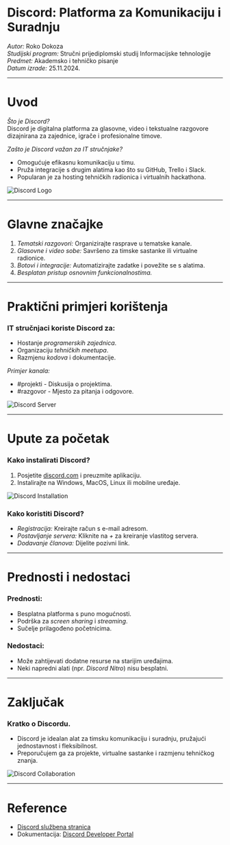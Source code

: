 # Discord: Platforma za Komunikaciju i Suradnju
*Autor:* Roko Dokoza  
*Studijski program:* Stručni prijediplomski studij Informacijske tehnologije  
*Predmet:* Akademsko i tehničko pisanje  
*Datum izrade:* 25.11.2024.

---

# Uvod
*Što je Discord?*  
Discord je digitalna platforma za glasovne, video i tekstualne razgovore dizajnirana za zajednice, igrače i profesionalne timove.

*Zašto je Discord važan za IT stručnjake?*  
- Omogućuje efikasnu komunikaciju u timu.  
- Pruža integracije s drugim alatima kao što su GitHub, Trello i Slack.  
- Popularan je za hosting tehničkih radionica i virtualnih hackathona.  

![Discord Logo](https://th.bing.com/th/id/R.bc183321338d8b98088de4bf51913285?rik=8ixu3hF9JR2tsg&pid=ImgRaw&r=0)

---

# Glavne značajke
1. *Tematski razgovori:* Organizirajte rasprave u tematske kanale.  
2. *Glasovne i video sobe:* Savršeno za timske sastanke ili virtualne radionice.  
3. *Botovi i integracije:* Automatizirajte zadatke i povežite se s alatima.   
4. *Besplatan pristup osnovnim funkcionalnostima.*

---

# Praktični primjeri korištenja
### IT stručnjaci koriste Discord za:
- Hostanje *programerskih zajednica*.  
- Organizaciju *tehničkih meetupa*.  
- Razmjenu *kodova* i dokumentacije.  

*Primjer kanala:*  
- #projekti - Diskusija o projektima.  
- #razgovor - Mjesto za pitanja i odgovore.  

![Discord Server](https://support.discord.com/hc/article_attachments/14711116453143)

---

# Upute za početak
### Kako instalirati Discord?
1. Posjetite [discord.com](https://discord.com) i preuzmite aplikaciju.  
2. Instalirajte na Windows, MacOS, Linux ili mobilne uređaje.  

![Discord Installation](https://lh5.googleusercontent.com/waggYk7PfK22ox_h0T6V7q7LKjNcJ-sacaj_GYyji8I9_ACDH7IPC0YgDHqmmesYW8UxEePRJXeeMjUJHe8wV2K3aNbU234gzJj1_q_F8dXeFrvPI88zVnGkp8yS5Tpd9U9dIji_5TN6-T8lhOSyGPk)

### Kako koristiti Discord?
- *Registracija:* Kreirajte račun s e-mail adresom.  
- *Postavljanje servera:* Kliknite na *+* za kreiranje vlastitog servera.  
- *Dodavanje članova:* Dijelite pozivni link.  

---

# Prednosti i nedostaci
### Prednosti:
- Besplatna platforma s puno mogućnosti.  
- Podrška za *screen sharing* i *streaming*.  
- Sučelje prilagođeno početnicima.

### Nedostaci:
- Može zahtijevati dodatne resurse na starijim uređajima.  
- Neki napredni alati (npr. *Discord Nitro*) nisu besplatni.

---

# Zaključak
### Kratko o Discordu.
- Discord je idealan alat za timsku komunikaciju i suradnju, pružajući jednostavnost i fleksibilnost.  
- Preporučujem ga za projekte, virtualne sastanke i razmjenu tehničkog znanja.  

![Discord Collaboration](https://cdn.discordapp.com/attachments/123456789/collaboration-example.png)

---

# Reference
- [Discord službena stranica](https://discord.com)    
- Dokumentacija: [Discord Developer Portal](https://discord.com/developers/docs)
